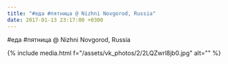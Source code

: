 ```yaml
---
title: "#еда #пятница @ Nizhni Novgorod, Russia"
date: 2017-01-13 23:17:00 +0300
---
```


#еда #пятница @ Nizhni Novgorod, Russia

{% include media.html f="/assets/vk_photos/2/2LQZwrl8jb0.jpg" alt="" %}
